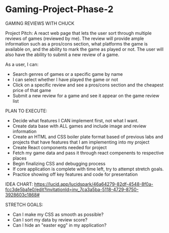 # Gaming-Project-Phase-2
GAMING REVIEWS WITH CHUCK

Project Pitch: A react web page that lets the user sort through multiple reviews of games (reviewed by me). The review will provide ample information such as a pros/cons section, what platforms the game is available on, and the ability to mark the game as played or not. The user will also have the ability to submit a new review of a game.

As a user, I can:
- Search genres of games or a specific game by name
- I can select whether I have played the game or not
- Click on a specific review and see a pros/cons section and the cheapest price of that game 
- Submit a new review for a game and see it appear on the game review list


PLAN TO EXECUTE:
- Decide what features I CAN implement first, not what I want.
- Create data base with ALL games and include image and review information
- Create an HTML and CSS boiler plate format based of previous labs and projects that have features that I am implementing into my project
- Create React components needed for project
- Fetch my game data and pass it through react compenents to respective places
- Begin finalizing CSS and debugging process 
- If core application is complete with time left, try to attempt stretch goals.
- Practice showing off key features and code for presentation

IDEA CHART: https://lucid.app/lucidspark/46a64279-82df-4548-8f0a-fcc3de5ba1e0/edit?invitationId=inv_7ca3a5ba-5118-4729-8750-3928603c1868#

STRETCH GOALS:
- Can I make my CSS as smooth as possible?
- Can I sort my data by review score?
- Can I hide an "easter egg" in my application?
